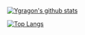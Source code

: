 [![Ygragon's github stats](https://github-readme-stats.vercel.app/api?username=YGragon?show_icons=true?hide=["prs","issues","contribs"]&theme=radical)](https://github.com/anuraghazra/github-readme-stats)

[![Top Langs](https://github-readme-stats.vercel.app/api/top-langs/?username=Ygragon&hide=Python)](https://github.com/anuraghazra/github-readme-stats)


<!--
**YGragon/YGragon** is a ✨ _special_ ✨ repository because its `README.md` (this file) appears on your GitHub profile.

Here are some ideas to get you started:

- 🔭 I’m currently working on ...
- 🌱 I’m currently learning ...
- 👯 I’m looking to collaborate on ...
- 🤔 I’m looking for help with ...
- 💬 Ask me about ...
- 📫 How to reach me: ...
- 😄 Pronouns: ...
- ⚡ Fun fact: ...
-->
